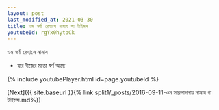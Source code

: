 ```yaml
---
layout: post
last_modified_at: 2021-03-30
title: ওম স্বর্ণা রেহাসে নামায গা টাইমস
youtubeId: rgYx0hytpCk
---
```

 
 
 ওম স্বর্ণা রেহাসে নামায  
 
 -  যার বীজের মতো স্বর্ণ আছে 
 
  
 
  
 
 
 
 
 
 


{% include youtubePlayer.html id=page.youtubeId %}
 
[Next]({{ site.baseurl }}{% link  split1/_posts/2016-09-11-ওম সারভাগনায় নামায গা টাইমস.md%})
 
